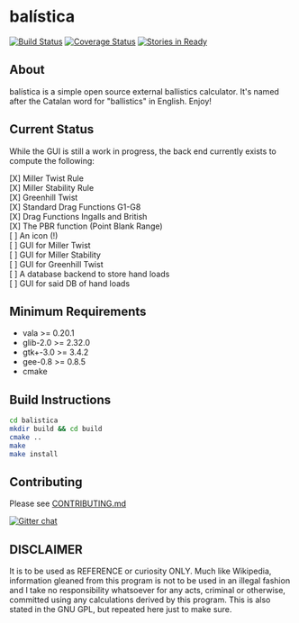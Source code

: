 # balística

[![Build Status](https://travis-ci.org/steveno/balistica.png?branch=master)](https://travis-ci.org/steveno/balistica)
[![Coverage Status](https://coveralls.io/repos/steveno/balistica/badge.png)](https://coveralls.io/r/steveno/balistica)
[![Stories in Ready](https://badge.waffle.io/steveno/balistica.png?label=ready)](https://waffle.io/steveno/balistica)

## About
balística is a simple open source external ballistics calculator. It's 
named after the Catalan word for "ballistics" in English. Enjoy!

## Current Status
While the GUI is still a work in progress, the back end currently 
exists to compute the following:

[X] Miller Twist Rule  
[X] Miller Stability Rule  
[X] Greenhill Twist  
[X] Standard Drag Functions G1-G8  
[X] Drag Functions Ingalls and British  
[X] The PBR function (Point Blank Range)  
[ ] An icon (!)  
[ ] GUI for Miller Twist  
[ ] GUI for Miller Stability  
[ ] GUI for Greenhill Twist  
[ ] A database backend to store hand loads  
[ ] GUI for said DB of hand loads  

## Minimum Requirements
* vala >= 0.20.1 
* glib-2.0 >= 2.32.0
* gtk+-3.0 >= 3.4.2
* gee-0.8 >= 0.8.5
* cmake 

## Build Instructions
```bash
cd balistica
mkdir build && cd build
cmake ..
make
make install
```
## Contributing
Please see [CONTRIBUTING.md](https://github.com/steveno/balistica/blob/master/CONTRIBUTING.md)

[![Gitter chat](https://badges.gitter.im/steveno/balistica.png)](https://gitter.im/steveno/balistica)

## DISCLAIMER
It is to be used as REFERENCE or curiosity ONLY. Much like
Wikipedia, information gleaned from this program is not to be 
used in an illegal fashion and I take no responsibility whatsoever
for any acts, criminal or otherwise, committed using any calculations 
derived by this program. This is also stated in the GNU GPL, 
but repeated here just to make sure.
